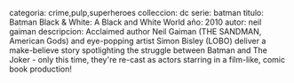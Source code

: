 categoria: crime,pulp,superheroes
colleccion: dc
serie: batman
titulo: Batman Black & White: A Black and White World
año: 2010
autor: neil gaiman
descripcion: Acclaimed author Neil Gaiman (THE SANDMAN, American Gods) and eye-popping artist Simon Bisley (LOBO) deliver a make-believe story spotlighting the struggle between Batman and The Joker - only this time, they're re-cast as actors starring in a film-like, comic book production!

